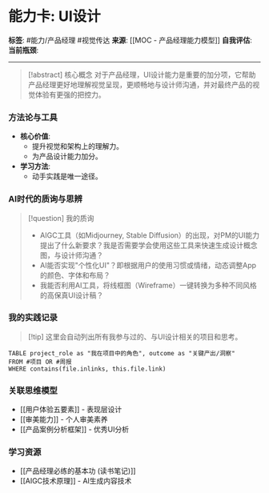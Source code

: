 # 能力卡: UI设计

**标签**: #能力/产品经理 #视觉传达
**来源**: [[MOC - 产品经理能力模型]]
**自我评估**: 
**当前瓶颈**: 

---

> [!abstract] 核心概念
> 对于产品经理，UI设计能力是重要的加分项，它帮助产品经理更好地理解视觉呈现，更顺畅地与设计师沟通，并对最终产品的视觉体验有更强的把控力。

### 方法论与工具
- **核心价值**:
    - 提升视觉和架构上的理解力。
    - 为产品设计能力加分。
- **学习方法**:
    - 动手实践是唯一途径。

### AI时代的质询与思辨
> [!question] 我的质询
> - AIGC工具（如Midjourney, Stable Diffusion）的出现，对PM的UI能力提出了什么新要求？我是否需要学会使用这些工具来快速生成设计概念图，与设计师沟通？
> - AI能否实现"个性化UI"？即根据用户的使用习惯或情绪，动态调整App的颜色、字体和布局？
> - 我能否利用AI工具，将线框图（Wireframe）一键转换为多种不同风格的高保真UI设计稿？

### 我的实践记录
> [!tip] 这里会自动列出所有我参与过的、与UI设计相关的项目和思考。

```dataview
TABLE project_role as "我在项目中的角色", outcome as "关键产出/洞察"
FROM #项目 OR #周报
WHERE contains(file.inlinks, this.file.link)
```

### 关联思维模型
- [[用户体验五要素]] - 表现层设计
- [[审美能力]] - 个人审美素养
- [[产品案例分析框架]] - 优秀UI分析

### 学习资源
- [[产品经理必练的基本功 (读书笔记)]]
- [[AIGC技术原理]] - AI生成内容技术